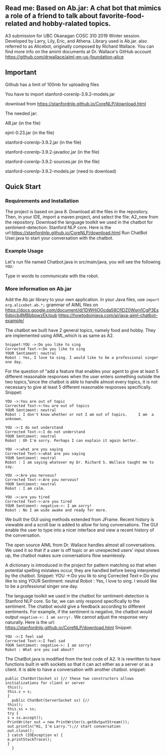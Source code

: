 Read me:
Based on Ab.jar: A chat bot that mimics a role of a friend to talk about favorite-food-related and hobby-ralated topics. 
---
A3 submission for UBC Okanagan COSC 310 2019 Winter session. Developed by Larry, Lily, Eric, and Athena. 
Library used is Ab.jar. also referred to as Alicebot, originally composed by Richard Wallace.
You can find more info on the amiml documents at Dr. Wallace's GitHub account https://github.com/drwallace/aiml-en-us-foundation-alice
## Important
Github has a limit of 100mb for uploading files  

You have to import stanford-corenlp-3.9.2-models.jar  

download from https://stanfordnlp.github.io/CoreNLP/download.html  

The needed jar:  

AB.jar (in the file)  

ejml-0.23.jar (in the file)  

stanford-corenlp-3.9.2.jar (in the file)  

stanford-corenlp-3.9.2-javadoc.jar (in the file)  

stanford-corenlp-3.9.2-sources.jar (in the file)  

stanford-corenlp-3.9.2-models.jar (need to download)  


## Quick Start

### Requirements and Installation

The project is based on java 8.
Download all the files in the repository. Then, in your IDE, import a maven project, and select the file: A2_new from the repository.
Download the language toolkit we used in the chatbot for sentiment-detection: Stanford NLP core. Here is the url:https://stanfordnlp.github.io/CoreNLP/download.html
Run ChatBot User.java to start your conversation with the chatbot.
### Example Usage

Let's run file named Chatbot.java in src/main/java, you will see the following
``
YOU:
``

Type in words to communicate with the robot.

### More information on Ab.jar

Add the Ab.jar library to your own application. In your Java files, use
``
import org.alicebot.ab.*;
``
grammar of AIML files on https://docs.google.com/document/d/1DWHiOOcda58CflDZ0Wsm1CgP3Es6dpicb4MBbbpwzEk/pub
https://howtodoinjava.com/ai/java-aiml-chatbot-example/


The chatbot we built have 2 general topics, namely food and hobby. They are implemented using AIML,which is as same as A2.
```
Snippet:YOU ->:Do you like to sing
Corrected Text->:Do you like to sing
YOUR Sentiment: neutral
Robot : Yes, I love to sing. I would like to be a professional singer one day.
```
For the question of “add a feature that enables your agent to give at least 5 different 
reasonable responses when the user enters something outside the two topics,”since the chatbot is able to handle almost every topics, it is not necessary to give at least 5 different reasonable responses specifically. 
Snippet: 

```
YOU ->:You are out of topic
Corrected Text->:You are out of topics 
YOUR Sentiment: neutral
Robot : I don't know whether or not I am out of topics.     I am  a unknown.

YOU ->:I do not understand
Corrected Text->:I do not understand
YOUR Sentiment: neutral
Robot : Oh I'm sorry. Perhaps I can explain it again better.

YOU ->:what are you saying
Corrected Text->:what are you saying
YOUR Sentiment: neutral
Robot : I am saying whatever my Dr. Richard S. Wallace taught me to say.

YOU ->:Are you nervous?
Corrected Text->:Are you nervous?
YOUR Sentiment: neutral
Robot : I am calm.

YOU ->:are you tired
Corrected Text->:are you tired
YOUR Sentiment: negative->: I am sorry!
Robot : No I am wide awake and ready for more.
```

 We built the GUI using methods extended from JFrame. Recent history is viewable and a scroll bar is added to allow for long conversations. The GUI enable the user to type into a nicer interface and  view a recent history of the conversation. 


The open source AIML from Dr. Wallace handles almost all conversations. We used it so that if a user is off topic or an unexpected users' input shows up, the chatbot makes sure conversations flow seamlessly.

A dictionary is introduced in the project for pattern matching so that when potential spelling mistakes occur, they are handled before being interpreted by the chatbot.
Snippet:
YOU ->:Do you lik to sing
Corrected Text->:Do you like  to sing
YOUR Sentiment: neutral
Robot : Yes, I love to sing. I would like to be a professional singer one day.


The language toolkit we used in the chatbot for sentiment-detection is Stanford NLP core. So far, we can only respond specifically to the sentiment. The chatbot would give a feedback according to different sentiments. For example, if the sentiment is negative, the chatbot would output
``
negative->: I am sorry!.
``
 We cannot adjust the response very naturally. Here is the url: https://stanfordnlp.github.io/CoreNLP/download.html
Snippet:
```
YOU ->:I feel sad
Corrected Text->:I feel sad
YOUR Sentiment: negative->: I am sorry!
Robot : What are you sad about?
```



The ChatBot.java is modified from the test code of A2. It is rewritten to have functions built in with sockets so that it can act either as a server or as a client. It is able to have a conversation with another chatbot.
snippet:
```
public ChatBot(Socket s) {// these two constructors allows initializations for client or server 
 this(); 
 this.s = s; 
 } 
   public ChatBot(ServerSocket ss) {// 
 this(); 
 this.ss = ss; 
 try { 
 s = ss.accept(); 
 PrintWriter out = new PrintWriter(s.getOutputStream()); 
 out.println("Hi, I'm Larry.");// start conversation 
 out.close(); 
 } catch (IOException e) { 
 e.printStackTrace(); 
 } 
   }
```
